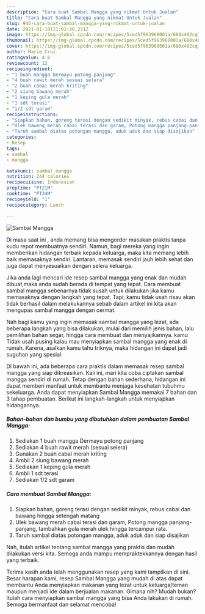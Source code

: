 ```yaml
---
description: "Cara buat Sambal Mangga yang nikmat Untuk Jualan"
title: "Cara buat Sambal Mangga yang nikmat Untuk Jualan"
slug: 945-cara-buat-sambal-mangga-yang-nikmat-untuk-jualan
date: 2021-01-18T21:01:30.271Z
image: https://img-global.cpcdn.com/recipes/5ced5f963968001a/680x482cq70/sambal-mangga-foto-resep-utama.jpg
thumbnail: https://img-global.cpcdn.com/recipes/5ced5f963968001a/680x482cq70/sambal-mangga-foto-resep-utama.jpg
cover: https://img-global.cpcdn.com/recipes/5ced5f963968001a/680x482cq70/sambal-mangga-foto-resep-utama.jpg
author: Marie Cruz
ratingvalue: 4.6
reviewcount: 12
recipeingredient:
- "1 buah mangga Dermayu potong panjang"
- "4 buah rawit merah sesuai selera"
- "2 buah cabai merah kriting"
- "2 siung bawang merah"
- "1 keping gula merah"
- "1 sdt terasi"
- "1/2 sdt garam"
recipeinstructions:
- "Siapkan bahan, goreng terasi dengan sedikit minyak, rebus cabai dan bawang hingga setengah matang"
- "Ulek bawang merah cabai terasi dan garam, Potong mangga panjang-panjang, tambahkan gula merah ulek hingga tercampur rata."
- "Taruh sambal diatas potongan mangga, aduk aduk dan siap disajikan"
categories:
- Resep
tags:
- sambal
- mangga

katakunci: sambal mangga 
nutrition: 244 calories
recipecuisine: Indonesian
preptime: "PT21M"
cooktime: "PT34M"
recipeyield: "1"
recipecategory: Lunch

---
```



![Sambal Mangga](https://img-global.cpcdn.com/recipes/5ced5f963968001a/680x482cq70/sambal-mangga-foto-resep-utama.jpg)

Di masa  saat ini , anda memang bisa mengorder masakan praktis tanpa kudu repot membuatnya sendiri. Namun, bagi mereka yang ingin memberikan hidangan terbaik kepada keluarga, maka kita memang lebih baik memasaknya sendiri. Lantaran, memasak sendiri jauh lebih sehat dan juga dapat menyesuaikan dengan selera keluarga.

Jika anda lagi mencari ide resep sambal mangga yang enak dan mudah dibuat,maka anda sudah berada di tempat yang tepat. Cara membuat sambal mangga  sebenarnya tidak susah untuk dilakukan jika kamu memasaknya dengan langkah yang tepat. Tapi, kamu tidak usah risau akan tidak berhasil dalam melakukannya 
sebab dalam artikel ini kita akan mengupas sambal mangga dengan cermat.  



Nah bagi kamu yang ingin memasak sambal mangga yang lezat, ada beberapa langkah yang bisa dilakukan, mulai dari memilih jenis bahan, lalu pemilihan bahan segar, hingga cara membuat dan menyajikannya. kamu Tidak usah pusing kalau mau menyiapkan sambal mangga yang enak di rumah. Karena, asalkan kamu  tahu triknya, maka hidangan ini dapat jadi suguhan yang spesial.

Di bawah ini, ada beberapa cara praktis  dalam memasak resep sambal mangga yang siap dikreasikan. Kali ini, mari kita coba ciptakan sambal mangga sendiri di rumah. Tetap dengan bahan sederhana, hidangan ini dapat memberi manfaat untuk membantu menjaga kesehatan tubuhmu sekeluarga. Anda dapat menyiapkan Sambal Mangga memakai 7 bahan dan 3 tahap pembuatan. Berikut ini langkah-langkah untuk menyiapkan hidangannya.

<!--inarticleads1-->

##### Bahan-bahan dan bumbu yang dibutuhkan dalam pembuatan Sambal Mangga:

1. Sediakan 1 buah mangga Dermayu potong panjang
1. Sediakan 4 buah rawit merah (sesuai selera)
1. Gunakan 2 buah cabai merah kriting
1. Ambil 2 siung bawang merah
1. Sediakan 1 keping gula merah
1. Ambil 1 sdt terasi
1. Sediakan 1/2 sdt garam




<!--inarticleads2-->

##### Cara membuat Sambal Mangga:

1. Siapkan bahan, goreng terasi dengan sedikit minyak, rebus cabai dan bawang hingga setengah matang
1. Ulek bawang merah cabai terasi dan garam, Potong mangga panjang-panjang, tambahkan gula merah ulek hingga tercampur rata.
1. Taruh sambal diatas potongan mangga, aduk aduk dan siap disajikan




Nah, itulah artikel tentang  sambal mangga  yang praktis dan mudah dilakukan versi kita. Semoga anda mampu mempraktekkannya dengan hasil yang terbaik. 

Terima kasih anda telah menggunakan resep yang kami tampilkan di sini. Besar harapan kami, resep  Sambal Mangga yang mudah di atas dapat membantu Anda menyiapkan makanan yang lezat untuk keluarga/teman maupun menjadi ide dalam berjualan makanan. Gimana nih? Mudah bukan? Itulah cara menyiapkan sambal mangga yang bisa Anda lakukan di rumah. Semoga bermanfaat dan selamat mencoba!

